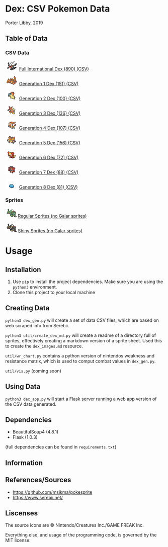 # Dex: CSV Pokemon Data
Porter Libby, 2019
## Table of Data
### CSV Data
![img](static/regular/darkrai.png) [Full International Dex (890) (CSV)](data/all.csv)

![img](static/regular/charizard.png) [Generation 1 Dex (151) (CSV)](data/gen1.csv)

![img](static/regular/typhlosion.png) [Generation 2 Dex (100) (CSV)](data/gen2.csv)

![img](static/regular/blaziken.png) [Generation 3 Dex (136) (CSV)](data/gen3.csv)

![img](static/regular/infernape.png) [Generation 4 Dex (107) (CSV)](data/gen4.csv)

![img](static/regular/emboar.png) [Generation 5 Dex (156) (CSV)](data/gen5.csv)

![img](static/regular/delphox.png) [Generation 6 Dex (72) (CSV)](data/gen6.csv)

![img](static/regular/incineroar.png) [Generation 7 Dex (88) (CSV)](data/gen7.csv)

![img](static/shiny/ditto.png) [Generation 8 Dex (81) (CSV)](data/gen8.csv)

### Sprites

![img](static/regular/rayquaza.png)[Regular Sprites (no Galar sprites)](data/normal_sprites.md) 

![img](static/shiny/rayquaza.png)[Shiny Sprites (no Galar sprites)](data/shiny_sprites.md) 


# Usage
## Installation 
1. Use `pip` to install the project dependencies. Make sure you are using the `python3` environment.
2. Clone this project to your local machine

## Creating Data
`python3 dex_gen.py` will create a set of data CSV files, which are based on web scraped info from Serebii.

`python3 util/create_dex_md.py` will create a readme of a directory full of sprites, effectively creating a markdown version of a sprite sheet. Used this to create the `dex_images.md` resource.

`util/wr_chart.py` contains a python version of nintendos weakness and resistance matrix, which is used to comput combat values in `dex_gen.py`.

`util/vis.py` (coming soon) 

## Using Data
`python3 dex_app.py` will start a Flask server running a web app version of the CSV data generated.


## Dependencies
- BeautifulSoup4 (4.8.1)
- Flask (1.0.3)
  
(full dependencies can be found in `requirements.txt`)

## Information

## References/Sources
- https://github.com/msikma/pokesprite
- https://www.serebii.net/

## Liscenses
The source icons are © Nintendo/Creatures Inc./GAME FREAK Inc.

Everything else, and usage of the programming code, is governed by the MIT license.